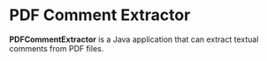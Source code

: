# PDF Comment Extractor
**PDFCommentExtractor** is a Java application that can extract textual comments from PDF files.
